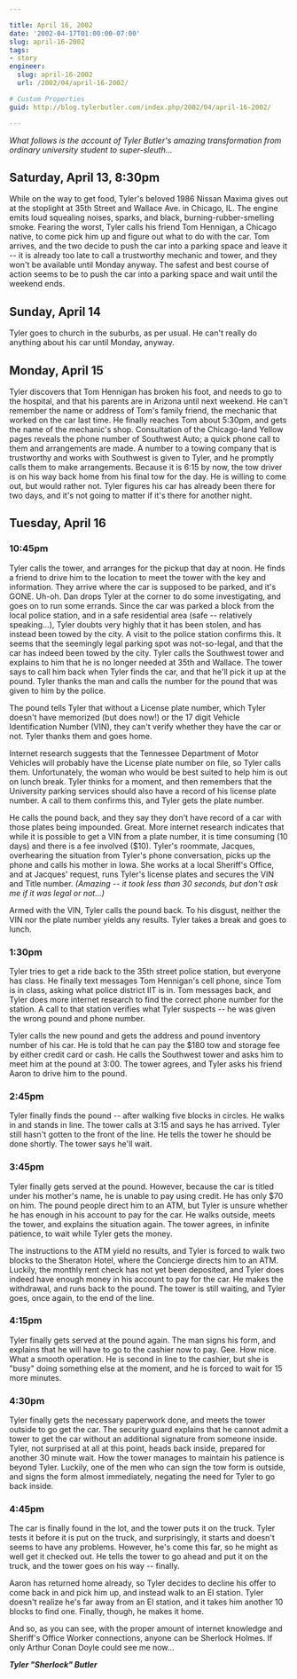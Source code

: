 ```yaml
---

title: April 16, 2002
date: '2002-04-17T01:00:00-07:00'
slug: april-16-2002
tags:
- story
engineer:
  slug: april-16-2002
  url: /2002/04/april-16-2002/

# Custom Properties
guid: http://blog.tylerbutler.com/index.php/2002/04/april-16-2002/

---
```


_What follows is the account of Tyler Butler's amazing transformation from
ordinary university student to super-sleuth..._


## Saturday, April 13, 8:30pm


While on the way to get food, Tyler's beloved 1986 Nissan Maxima gives out at
the stoplight at 35th Street and Wallace Ave. in Chicago, IL. The engine emits
loud squealing noises, sparks, and black, burning-rubber-smelling smoke.
Fearing the worst, Tyler calls his friend Tom Hennigan, a Chicago native, to
come pick him up and figure out what to do with the car. Tom arrives, and the
two decide to push the car into a parking space and leave it -- it is already
too late to call a trustworthy mechanic and tower, and they won't be available
until Monday anyway. The safest and best course of action seems to be to push
the car into a parking space and wait until the weekend ends.




## Sunday, April 14


Tyler goes to church in the suburbs, as per usual. He can't really do anything
about his car until Monday, anyway.

 
## Monday, April 15

Tyler discovers that Tom Hennigan has broken his foot, and needs to go to the
hospital, and that his parents are in Arizona until next weekend. He can't
remember the name or address of Tom's family friend, the mechanic that worked
on the car last time. He finally reaches Tom about 5:30pm, and gets the name
of the mechanic's shop. Consultation of the Chicago-land Yellow pages reveals
the phone number of Southwest Auto; a quick phone call to them and
arrangements are made. A number to a towing company that is trustworthy and
works with Southwest is given to Tyler, and he promptly calls them to make
arrangements. Because it is 6:15 by now, the tow driver is on his way back
home from his final tow for the day. He is willing to come out, but would
rather not. Tyler figures his car has already been there for two days, and
it's not going to matter if it's there for another night.


## Tuesday, April 16


### 10:45pm

Tyler calls the tower, and arranges for the pickup that day at noon. He finds
a friend to drive him to the location to meet the tower with the key and
information. They arrive where the car is supposed to be parked, and it's
GONE. Uh-oh. Dan drops Tyler at the corner to do some investigating, and goes
on to run some errands. Since the car was parked a block from the local police
station, and in a safe residential area (safe -- relatively speaking...), Tyler
doubts very highly that it has been stolen, and has instead been towed by the
city. A visit to the police station confirms this. It seems that the seemingly
legal parking spot was not-so-legal, and that the car has indeed been towed by
the city. Tyler calls the Southwest tower and explains to him that he is no
longer needed at 35th and Wallace. The tower says to call him back when Tyler
finds the car, and that he'll pick it up at the pound. Tyler thanks the man
and calls the number for the pound that was given to him by the police.


The pound tells Tyler that without a License plate number, which Tyler doesn't
have memorized (but does now!) or the 17 digit Vehicle Identification Number
(VIN), they can't verify whether they have the car or not. Tyler thanks them
and goes home.


Internet research suggests that the Tennessee Department of Motor Vehicles
will probably have the License plate number on file, so Tyler calls them.
Unfortunately, the woman who would be best suited to help him is out on lunch
break. Tyler thinks for a moment, and then remembers that the University
parking services should also have a record of his license plate number. A call
to them confirms this, and Tyler gets the plate number.


He calls the pound back, and they say they don't have record of a car with
those plates being impounded. Great. More internet research indicates that
while it is possible to get a VIN from a plate number, it is time consuming
(10 days) and there is a fee involved ($10). Tyler's roommate, Jacques,
overhearing the situation from Tyler's phone conversation, picks up the phone
and calls his mother in Iowa. She works at a local Sheriff's Office, and at
Jacques' request, runs Tyler's license plates and secures the VIN and Title
number. *(Amazing -- it took less than 30 seconds, but don't ask me if it was
legal or not...)*


Armed with the VIN, Tyler calls the pound back. To his disgust, neither the
VIN nor the plate number yields any results. Tyler takes a break and goes to
lunch.


### 1:30pm

Tyler tries to get a ride back to the 35th street police station, but everyone
has class. He finally text messages Tom Hennigan's cell phone, since Tom is in
class, asking what police district IIT is in. Tom messages back, and Tyler
does more internet research to find the correct phone number for the station.
A call to that station verifies what Tyler suspects -- he was given the wrong
pound and phone number.

Tyler calls the new pound and gets the address and pound inventory number of
his car. He is told that he can pay the $180 tow and storage fee by either
credit card or cash. He calls the Southwest tower and asks him to meet him at
the pound at 3:00. The tower agrees, and Tyler asks his friend Aaron to drive
him to the pound.


### 2:45pm


Tyler finally finds the pound -- after walking five blocks in circles. He walks
in and stands in line. The tower calls at 3:15 and says he has arrived. Tyler
still hasn't gotten to the front of the line. He tells the tower he should be
done shortly. The tower says he'll wait.

### 3:45pm


Tyler finally gets served at the pound. However, because the car is titled
under his mother's name, he is unable to pay using credit. He has only $70 on
him. The pound people direct him to an ATM, but Tyler is unsure whether he has
enough in his account to pay for the car. He walks outside, meets the tower,
and explains the situation again. The tower agrees, in infinite patience, to
wait while Tyler gets the money.


The instructions to the ATM yield no results, and Tyler is forced to walk two
blocks to the Sheraton Hotel, where the Concierge directs him to an ATM.
Luckily, the monthly rent check has not yet been deposited, and Tyler does
indeed have enough money in his account to pay for the car. He makes the
withdrawal, and runs back to the pound. The tower is still waiting, and Tyler
goes, once again, to the end of the line.


### 4:15pm

Tyler finally gets served at the pound again. The man signs his form, and
explains that he will have to go to the cashier now to pay. Gee. How nice.
What a smooth operation. He is second in line to the cashier, but she is
"busy" doing something else at the moment, and he is forced to wait for 15
more minutes.


### 4:30pm

Tyler finally gets the necessary paperwork done, and meets the tower outside
to go get the car. The security guard explains that he cannot admit a tower to
get the car without an additional signature from someone inside. Tyler, not
surprised at all at this point, heads back inside, prepared for another 30
minute wait. How the tower manages to maintain his patience is beyond Tyler.
Luckily, one of the men who can sign the tow form is outside, and signs the
form almost immediately, negating the need for Tyler to go back inside.


### 4:45pm

The car is finally found in the lot, and the tower puts it on the truck. Tyler
tests it before it is put on the truck, and surprisingly, it starts and
doesn't seems to have any problems. However, he's come this far, so he might
as well get it checked out. He tells the tower to go ahead and put it on the
truck, and the tower goes on his way -- finally.


Aaron has returned home already, so Tyler decides to decline his offer to come
back in and pick him up, and instead walk to an El station. Tyler doesn't
realize he's far away from an El station, and it takes him another 10 blocks
to find one. Finally, though, he makes it home.


And so, as you can see, with the proper amount of internet knowledge and
Sheriff's Office Worker connections, anyone can be Sherlock Holmes. If only
Arthur Conan Doyle could see me now...


**_Tyler "Sherlock" Butler_**
